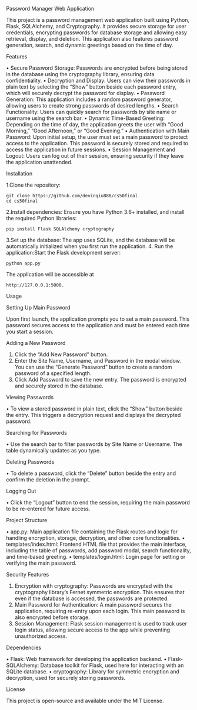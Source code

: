 Password Manager Web Application

This project is a password management web application built using Python, Flask, SQLAlchemy, and Cryptography. It provides secure storage for user credentials, encrypting passwords for database storage and allowing easy retrieval, display, and deletion. This application also features password generation, search, and dynamic greetings based on the time of day.

Features

•	Secure Password Storage: Passwords are encrypted before being stored in the database using the cryptography library, ensuring data confidentiality.
•	Decryption and Display: Users can view their passwords in plain text by selecting the “Show” button beside each password entry, which will securely decrypt the password for display.
•	Password Generation: This application includes a random password generator, allowing users to create strong passwords of desired lengths.
•	Search Functionality: Users can quickly search for passwords by site name or username using the search bar.
•	Dynamic Time-Based Greeting: Depending on the time of day, the application greets the user with “Good Morning,” “Good Afternoon,” or “Good Evening.”
•	Authentication with Main Password: Upon initial setup, the user must set a main password to protect access to the application. This password is securely stored and required to access the application in future sessions.
•	Session Management and Logout: Users can log out of their session, ensuring security if they leave the application unattended.

Installation

1.Clone the repository:

	git clone https://github.com/devinqiu888/cs50final
	cd cs50final


2.Install dependencies:
Ensure you have Python 3.6+ installed, and install the required Python libraries:
 
	pip install Flask SQLAlchemy cryptography

3.Set up the database:
The app uses SQLite, and the database will be automatically initialized when you first run the application.
4. Run the application:Start the Flask development server:

	python app.py

The application will be accessible at 

	http://127.0.0.1:5000.

Usage

Setting Up Main Password

Upon first launch, the application prompts you to set a main password. This password secures access to the application and must be entered each time you start a session.

Adding a New Password

1.	Click the “Add New Password” button.
2.	Enter the Site Name, Username, and Password in the modal window. You can use the “Generate Password” button to create a random password of a specified length.
3.	Click Add Password to save the new entry. The password is encrypted and securely stored in the database.

Viewing Passwords

•	To view a stored password in plain text, click the “Show” button beside the entry. This triggers a decryption request and displays the decrypted password.

Searching for Passwords

•	Use the search bar to filter passwords by Site Name or Username. The table dynamically updates as you type.

Deleting Passwords

•	To delete a password, click the “Delete” button beside the entry and confirm the deletion in the prompt.

Logging Out

•	Click the “Logout” button to end the session, requiring the main password to be re-entered for future access.

Project Structure

•	app.py: Main application file containing the Flask routes and logic for handling encryption, storage, decryption, and other core functionalities.
•	templates/index.html: Frontend HTML file that provides the main interface, including the table of passwords, add password modal, search functionality, and time-based greeting.
•	templates/login.html: Login page for setting or verifying the main password.

Security Features

1.	Encryption with cryptography: Passwords are encrypted with the cryptography library’s Fernet symmetric encryption. This ensures that even if the database is accessed, the passwords are protected.
2.	Main Password for Authentication: A main password secures the application, requiring re-entry upon each login. This main password is also encrypted before storage.
3.	Session Management: Flask session management is used to track user login status, allowing secure access to the app while preventing unauthorized access.

Dependencies

•	Flask: Web framework for developing the application backend.
•	Flask-SQLAlchemy: Database toolkit for Flask, used here for interacting with an SQLite database.
•	cryptography: Library for symmetric encryption and decryption, used for securely storing passwords.

License

This project is open-source and available under the MIT License.
